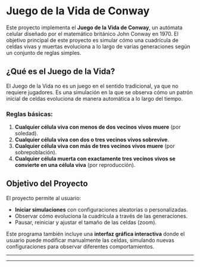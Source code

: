 # Juego de la Vida de Conway  

Este proyecto implementa el **Juego de la Vida de Conway**, un autómata celular diseñado por el matemático británico John Conway en 1970. El objetivo principal de este proyecto es simular cómo una cuadrícula de celdas vivas y muertas evoluciona a lo largo de varias generaciones según un conjunto de reglas simples.  

## ¿Qué es el Juego de la Vida?  

El Juego de la Vida no es un juego en el sentido tradicional, ya que no requiere jugadores. Es una simulación en la que se observa cómo un patrón inicial de celdas evoluciona de manera automática a lo largo del tiempo.  

### Reglas básicas:  
1. **Cualquier célula viva con menos de dos vecinos vivos muere** (por soledad).  
2. **Cualquier célula viva con dos o tres vecinos vivos sobrevive**.  
3. **Cualquier célula viva con más de tres vecinos vivos muere** (por sobrepoblación).  
4. **Cualquier célula muerta con exactamente tres vecinos vivos se convierte en una célula viva** (por reproducción).  

## Objetivo del Proyecto  

El proyecto permite al usuario:  
- **Iniciar simulaciones** con configuraciones aleatorias o personalizadas.  
- Observar cómo evoluciona la cuadrícula a través de las generaciones.  
- Pausar, reiniciar y ajustar el tamaño de las celdas (zoom).  

Este programa también incluye una **interfaz gráfica interactiva** donde el usuario puede modificar manualmente las celdas, simulando nuevas configuraciones para observar diferentes comportamientos.  

---



---

